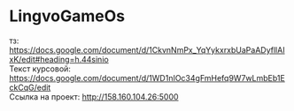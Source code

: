 # LingvoGameOs
тз: https://docs.google.com/document/d/1CkvnNmPx_YqYykxrxbUaPaADyfllAIxK/edit#heading=h.44sinio  
Текст курсовой: https://docs.google.com/document/d/1WD1nIOc34gFmHefq9W7wLmbEb1EckCqG/edit  
Ссылка на проект: http://158.160.104.26:5000
